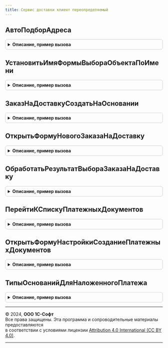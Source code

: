 ```yaml
---
title: Сервис доставки клиент переопределяемый
---
```



## АвтоПодборАдреса
<details style="margin: 1em 0; padding: 0.5em; border: 1px solid #ccc; border-radius: 6px;">

<summary style="font-weight: bold; cursor: pointer;">Описание, пример вызова</summary>

```bsl

// Обработчик события АвтоПодбор поля формы контактной информации для подбора вариантов адреса по введенной строке.
//
// Параметры:
//     Элемент                  - ПолеФормы      - элемент формы, содержащий представление контактной информации.
//     Текст                    - Строка         - строка текста, введенная пользователем в поле контактной информации.
//     ДанныеВыбора             - СписокЗначений Из Строка - содержит список значений, который будет использован при стандартной
//                                                 обработке события.
//     ПараметрыПолученияДанных - Структура
//                              - Неопределено - содержит параметры поиска, которые будут переданы
//                                в метод ПолучитьДанныеВыбора. Подробнее см. описание расширения поля формы для
//                                поля ввода АвтоПодбор в синтакс-помощнике.
//     Ожидание -   Число       - интервал в секундах после ввода текста, через который произошло событие.
//                                Если 0, то это означает, что событие было вызвано не по поводу ввода текста,
//                                а для формирования списка быстрого выбора.
//     СтандартнаяОбработка     - Булево         - в данный параметр передается признак выполнения стандартной
//                                системной) обработки события. Если в теле процедуры-обработчика
//                                установить данному параметру значение Ложь, стандартная обработка события
//                                производиться не будет.
//
Процедура АвтоПодборАдреса(Элемент, Текст, ДанныеВыбора, ПараметрыПолученияДанных, Ожидание, СтандартнаяОбработка) Экспорт
```

Пример вызова
```bsl
СервисДоставкиКлиентПереопределяемый.АвтоПодборАдреса(Элемент, Текст, ДанныеВыбора, ПараметрыПолученияДанных, Ожидание, СтандартнаяОбработка) 
```
</details>

## УстановитьИмяФормыВыбораОбъектаПоИмени
<details style="margin: 1em 0; padding: 0.5em; border: 1px solid #ccc; border-radius: 6px;">

<summary style="font-weight: bold; cursor: pointer;">Описание, пример вызова</summary>

```bsl

// Устанавливает имя формы выбора объекта, если она отличается от формы выбора по умолчанию.
//
// Параметры:
//  ИмяОбъекта - Строка - имя объекта метаданных.
//  ИмяФормыВыбора - Строка - полное имя формы выбора объекта. Например, "Документ.ЗаказПокупателя.ФормаВыбора".
//
Процедура УстановитьИмяФормыВыбораОбъектаПоИмени(ИмяОбъекта, ИмяФормыВыбора) Экспорт
```

Пример вызова
```bsl
СервисДоставкиКлиентПереопределяемый.УстановитьИмяФормыВыбораОбъектаПоИмени(ИмяОбъекта, ИмяФормыВыбора) 
```
</details>

## ЗаказНаДоставкуСоздатьНаОсновании
<details style="margin: 1em 0; padding: 0.5em; border: 1px solid #ccc; border-radius: 6px;">

<summary style="font-weight: bold; cursor: pointer;">Описание, пример вызова</summary>

```bsl

// Открытие формы нового заказа на доставку, создаваемого на основании переданного объекта
// в параметре "МассивСсылок". Вызывается из подсистемы "ПодключаемыеКоманды".
//
// Параметры:
//  МассивСсылок - Массив из ЛюбаяСсылка - объект или список объектов.
//  ПараметрыВыполнения - см. ПодключаемыеКомандыКлиентСервер.ПараметрыВыполненияКоманды
//
Процедура ЗаказНаДоставкуСоздатьНаОсновании(МассивСсылок, ПараметрыВыполнения) Экспорт
```

Пример вызова
```bsl
СервисДоставкиКлиентПереопределяемый.ЗаказНаДоставкуСоздатьНаОсновании(МассивСсылок, ПараметрыВыполнения) 
```
</details>

## ОткрытьФормуНовогоЗаказаНаДоставку
<details style="margin: 1em 0; padding: 0.5em; border: 1px solid #ccc; border-radius: 6px;">

<summary style="font-weight: bold; cursor: pointer;">Описание, пример вызова</summary>

```bsl

// Открытие формы нового заказа на доставку, создаваемого на основании документа.
//
// Параметры:
//  Форма - ФормаКлиентскогоПриложения - Форма документа.
//
Процедура ОткрытьФормуНовогоЗаказаНаДоставку(Форма) Экспорт
```

Пример вызова
```bsl
СервисДоставкиКлиентПереопределяемый.ОткрытьФормуНовогоЗаказаНаДоставку(Форма) 
```
</details>

## ОбработатьРезультатВыбораЗаказаНаДоставку
<details style="margin: 1em 0; padding: 0.5em; border: 1px solid #ccc; border-radius: 6px;">

<summary style="font-weight: bold; cursor: pointer;">Описание, пример вызова</summary>

```bsl

// Обработка выбора заказа на доставку из списка выбора заказов.
//
// Параметры:
//  Форма - ФормаКлиентскогоПриложения - Форма документа.
//  ВыбранныйЗаказ - ДанныеФормыЭлементКоллекции, Неопределено - Строка списка заказов.
//  ИмяПроцедурыОбработки - Строка - Имя процедуры обработки выбора заказа в списке заказов.
//
Процедура ОбработатьРезультатВыбораЗаказаНаДоставку(Форма, ВыбранныйЗаказ, ИмяПроцедурыОбработки) Экспорт
```

Пример вызова
```bsl
СервисДоставкиКлиентПереопределяемый.ОбработатьРезультатВыбораЗаказаНаДоставку(Форма, ВыбранныйЗаказ, ИмяПроцедурыОбработки) 
```
</details>

## ПерейтиКСпискуПлатежныхДокументов
<details style="margin: 1em 0; padding: 0.5em; border: 1px solid #ccc; border-radius: 6px;">

<summary style="font-weight: bold; cursor: pointer;">Описание, пример вызова</summary>

```bsl

// Перейти к списку платежных документов.
Процедура ПерейтиКСпискуПлатежныхДокументов() Экспорт
```

Пример вызова
```bsl
СервисДоставкиКлиентПереопределяемый.ПерейтиКСпискуПлатежныхДокументов() 
```
</details>

## ОткрытьФормуНастройкиСозданиеПлатежныхДокументов
<details style="margin: 1em 0; padding: 0.5em; border: 1px solid #ccc; border-radius: 6px;">

<summary style="font-weight: bold; cursor: pointer;">Описание, пример вызова</summary>

```bsl

// Открывает форму настроек, если требуется
//
Процедура ОткрытьФормуНастройкиСозданиеПлатежныхДокументов() Экспорт
```

Пример вызова
```bsl
СервисДоставкиКлиентПереопределяемый.ОткрытьФормуНастройкиСозданиеПлатежныхДокументов() 
```
</details>

## ТипыОснованийДляНаложенногоПлатежа
<details style="margin: 1em 0; padding: 0.5em; border: 1px solid #ccc; border-radius: 6px;">

<summary style="font-weight: bold; cursor: pointer;">Описание, пример вызова</summary>

```bsl

// Заполняет перечень типов документов-оснований, для которых можно оформить оплату доставки наложенным платежом.
//
// Параметры:
//	КоллекцияТиповДокументов - Массив из ОписаниеТипов
Процедура ТипыОснованийДляНаложенногоПлатежа(КоллекцияТиповДокументов) Экспорт
```

Пример вызова
```bsl
СервисДоставкиКлиентПереопределяемый.ТипыОснованийДляНаложенногоПлатежа(КоллекцияТиповДокументов) 
```
</details>

---

© 2024, **ООО 1С-Софт**  
Все права защищены. Эта программа и сопроводительные материалы предоставляются  
в соответствии с условиями лицензии [Attribution 4.0 International (CC BY 4.0)](https://creativecommons.org/licenses/by/4.0/legalcode).

---
